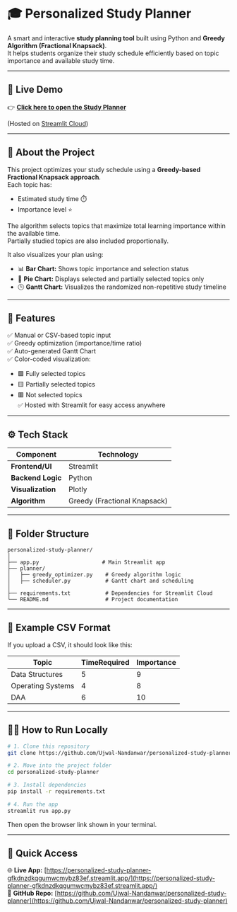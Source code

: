 # 🎓 Personalized Study Planner

A smart and interactive **study planning tool** built using Python and **Greedy Algorithm (Fractional Knapsack)**.  
It helps students organize their study schedule efficiently based on topic importance and available study time.

---

## 🚀 Live Demo

👉 **[Click here to open the Study Planner](https://personalized-study-planner-gfkdnzdkqgumwcmybz83ef.streamlit.app/)**  

(Hosted on [Streamlit Cloud](https://streamlit.io))

---

## 🧠 About the Project

This project optimizes your study schedule using a **Greedy-based Fractional Knapsack approach**.  
Each topic has:
- Estimated study time ⏱️  
- Importance level ⭐  

The algorithm selects topics that maximize total learning importance within the available time.  
Partially studied topics are also included proportionally.

It also visualizes your plan using:
- 📊 **Bar Chart:** Shows topic importance and selection status  
- 🥧 **Pie Chart:** Displays selected and partially selected topics only  
- 🕒 **Gantt Chart:** Visualizes the randomized non-repetitive study timeline  

---

## 🧩 Features

✅ Manual or CSV-based topic input  
✅ Greedy optimization (importance/time ratio)  
✅ Auto-generated Gantt Chart  
✅ Color-coded visualization:
- 🟩 Fully selected topics  
- 🟨 Partially selected topics  
- 🟥 Not selected topics  
✅ Hosted with Streamlit for easy access anywhere  

---

## ⚙️ Tech Stack

| Component | Technology |
|------------|-------------|
| **Frontend/UI** | Streamlit |
| **Backend Logic** | Python |
| **Visualization** | Plotly |
| **Algorithm** | Greedy (Fractional Knapsack) |

---

## 📂 Folder Structure

```
personalized-study-planner/
│
├── app.py                    # Main Streamlit app
├── planner/
│   ├── greedy_optimizer.py    # Greedy algorithm logic
│   ├── scheduler.py           # Gantt chart and scheduling
│
├── requirements.txt           # Dependencies for Streamlit Cloud
└── README.md                  # Project documentation
```

---

## 🧾 Example CSV Format

If you upload a CSV, it should look like this:

| Topic | TimeRequired | Importance |
|--------|---------------|------------|
| Data Structures | 5 | 9 |
| Operating Systems | 4 | 8 |
| DAA | 6 | 10 |

---

## 🧑‍💻 How to Run Locally

```bash
# 1. Clone this repository
git clone https://github.com/Ujwal-Nandanwar/personalized-study-planner.git

# 2. Move into the project folder
cd personalized-study-planner

# 3. Install dependencies
pip install -r requirements.txt

# 4. Run the app
streamlit run app.py
```

Then open the browser link shown in your terminal.

---

## 🔗 Quick Access

🌐 **Live App:** [https://personalized-study-planner-gfkdnzdkqgumwcmybz83ef.streamlit.app/](https://personalized-study-planner-gfkdnzdkqgumwcmybz83ef.streamlit.app/)  
📁 **GitHub Repo:** [https://github.com/Ujwal-Nandanwar/personalized-study-planner](https://github.com/Ujwal-Nandanwar/personalized-study-planner)
